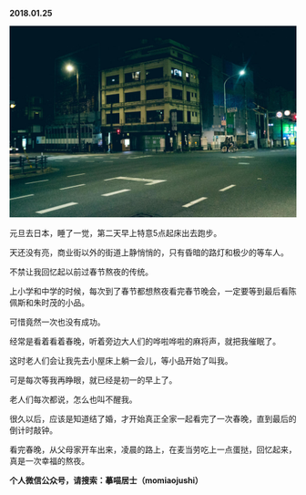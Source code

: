 
          
            
**2018.01.25**



![](img/51001-8233d822fa371512.jpg)




元旦去日本，睡了一觉，第二天早上特意5点起床出去跑步。

天还没有亮，商业街以外的街道上静悄悄的，只有昏暗的路灯和极少的等车人。

不禁让我回忆起以前过春节熬夜的传统。

上小学和中学的时候，每次到了春节都想熬夜看完春节晚会，一定要等到最后看陈佩斯和朱时茂的小品。

可惜竟然一次也没有成功。

经常是看着看着春晚，听着旁边大人们的哗啦哗啦的麻将声，就把我催眠了。

这时老人们会让我先去小屋床上躺一会儿，等小品开始了叫我。

可是每次等我再睁眼，就已经是初一的早上了。

老人们每次都说，怎么也叫不醒我。

很久以后，应该是知道结了婚，才开始真正全家一起看完了一次春晚，直到最后的倒计时敲钟。

看完春晚，从父母家开车出来，凌晨的路上，在麦当劳吃上一点蛋挞，回忆起来，真是一次幸福的熬夜。


**个人微信公众号，请搜索：摹喵居士（momiaojushi）**

          
        